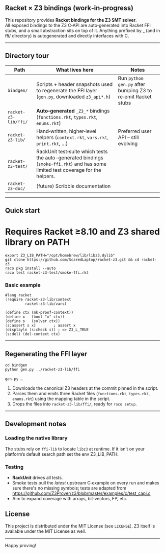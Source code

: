 ## Racket × Z3 bindings (work‑in‑progress)

This repository provides **Racket bindings for the Z3 SMT solver**.  
All exposed bindings to the Z3 C‑API are auto‑generated into Racket FFI stubs, and a small abstraction sits on top of it. Anything prefixed by _ (and in ffi/ directory) is autogenerated and directly interfaces with C. 

---

## Directory tour

| Path | What lives here | Notes |
|------|-----------------|-------|
| `bindgen/` | Scripts + header snapshots used to regenerate the FFI layer (`gen.py`, downloaded `z3_api*.h`) | Run `python gen.py` after bumping Z3 to re‑emit Racket stubs |
| `racket-z3-lib/ffi/` | **Auto‑generated** `_Z3_*` bindings (`functions.rkt`, `types.rkt`, `enums.rkt`)
| `racket-z3-lib/` | Hand‑written, higher‑level helpers (`context.rkt`, `vars.rkt`, `print.rkt`, …) | Preferred user API – still evolving |
| `racket-z3-test/` | RackUnit test‑suite which tests the auto-generated bindings (`smoke-ffi.rkt`) and has some limited test coverage for the helpers. 
| `racket-z3-doc/` | (future) Scribble documentation | |

---

## Quick start
# Requires Racket ≥8.10 and Z3 shared library on PATH
```console
export Z3_LIB_PATH="/opt/homebrew/lib/libz3.dylib"
git clone https://github.com/ScaredLaptop/racket-z3.git && cd racket-z3
raco pkg install --auto  
raco test racket-z3-test/smoke-ffi.rkt
```

### Basic example

```racket
#lang racket
(require racket-z3-lib/context
         racket-z3-lib/vars)

(define ctx (mk-proof-context))
(define x   (bool "x" ctx))
(define s   (solver ctx))
(s:assert s x)        ; assert x
(displayln (s:check s)) ; => Z3_L_TRUE
(s:del) (del-context ctx)
```

---

## Regenerating the FFI layer

```
cd bindgen
python gen.py ../racket-z3-lib/ffi
```

`gen.py` …

1. Downloads the canonical Z3 headers at the commit pinned in the script.
2. Parses them and emits three Racket files (`functions.rkt`, `types.rkt`, `enums.rkt`) using the mapping table in the script.  
3. Drops the files into `racket-z3-lib/ffi/`, ready for `raco setup`.

---

## Development notes

### Loading the native library

The stubs rely on `ffi-lib` to locate `libz3` at runtime. If it isn’t on your platform’s default search path set the env Z3_LIB_PATH.

### Testing

* **RackUnit** drives all tests.
* Smoke tests pull the *latest* upstream C‑example on every run and makes sure there's no missing symbols; tests are adapted from https://github.com/Z3Prover/z3/blob/master/examples/c/test_capi.c
* Aim to expand coverage with arrays, bit‑vectors, FP, etc.


## License

This project is distributed under the MIT License (see `LICENSE`). Z3 itself is available under the MIT License as well.

---

Happy proving!